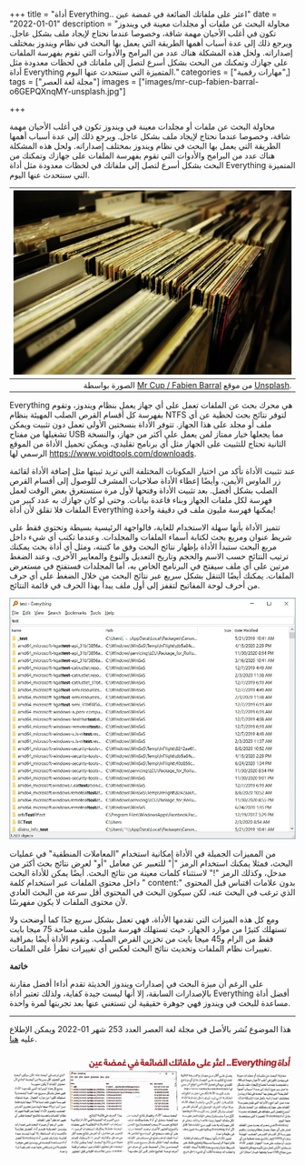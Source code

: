 +++
title = "أداة Everything.. اعثر على ملفاتك الضائعة في غمضة عين"
date = "2022-01-01"
description = "محاولة البحث عن ملفات أو مجلدات معينة في ويندوز تكون في أغلب اﻷحيان مهمة شاقة، وخصوصا عندما نحتاج لإيجاد ملف بشكل عاجل. ويرجع ذلك إلى عدة أسباب أهمها الطريقة التي يعمل بها البحث في نظام ويندوز بمختلف إصداراته. ولحل هذه المشكلة هناك عدد من البرامج واﻷدوات التي تقوم بفهرسة الملفات على جهازك وتمكنك من البحث بشكل أسرع لتصل إلى ملفاتك في لحظات معدودة مثل أداة Everything المتميزة التي سنتحدث عنها اليوم."
categories = ["مهارات رقمية",]
tags = ["مجلة لغة العصر"]
images = ["images/mr-cup-fabien-barral-o6GEPQXnqMY-unsplash.jpg"]

+++

محاولة البحث عن ملفات أو مجلدات معينة في ويندوز تكون في أغلب اﻷحيان مهمة شاقة، وخصوصا عندما نحتاج لإيجاد ملف بشكل عاجل. ويرجع ذلك إلى عدة أسباب أهمها الطريقة التي يعمل بها البحث في نظام ويندوز بمختلف إصداراته. ولحل هذه المشكلة هناك عدد من البرامج واﻷدوات التي تقوم بفهرسة الملفات على جهازك وتمكنك من البحث بشكل أسرع لتصل إلى ملفاتك في لحظات معدودة مثل أداة Everything المتميزة التي سنتحدث عنها اليوم.

| ![photo](images/mr-cup-fabien-barral-o6GEPQXnqMY-unsplash.jpg) |
| -----------------------------------------------------------: |
| الصورة بواسطة [Mr Cup / Fabien Barral](https://unsplash.com/@iammrcup?utm_source=unsplash&utm_medium=referral&utm_content=creditCopyText) من موقع [Unsplash](https://unsplash.com/s/photos/files?utm_source=unsplash&utm_medium=referral&utm_content=creditCopyText). |

Everything هي محرك بحث عن الملفات تعمل على أي جهاز يعمل بنظام ويندوز، وتقوم بفهرسة كل أقسام القرص الصلب المهيئة بنظام NTFS لتوفر نتائج بحث لحظية عن أي ملف أو مجلد على هذا الجهاز. تتوفر اﻷداة بنسختين اﻷولى تعمل دون تثبيت ويمكن تشغيلها من مفتاح USB مما يجعلها خيار ممتاز لمن يعمل على أكثر من جهاز، والنسخة الثانية تحتاج للتثبيت على الجهاز مثل أي برنامج تقليدي، ويمكن تحميل اﻷداة من الموقع الرسمي لها https://www.voidtools.com/downloads.  

عند تثبيت اﻷداة تأكد من اختيار المكونات المختلفة التي تريد ثبيتها مثل إضافة الأداة لقائمة زر الماوس اﻷيمن، وأيضًا إعطاء اﻷداة صلاحيات المشرف للوصول إلى أقسام القرص الصلب بشكل أفضل. بعد تثبيت اﻷداة وفتحها لأول مرة ستستغرق بعض الوقت لعمل فهرسة لكل ملفات الجهاز وبناء قاعدة بيانات. وحتى لو كان جهازك به عدد كبير من الملفات فلا تقلق لأن أداة Everything يمكنها فهرسة مليون ملف في دقيقة واحدة!  

تتميز اﻷداة بأنها سهلة الاستخدام للغاية، فالواجهة الرئيسية بسيطة وتحتوي فقط على شريط عنوان ومربع بحث لكتابة أسماء الملفات والمجلدات. وعندما تكتب أي شيء داخل مربع البحث ستبدأ اﻷداة بإظهار نتائج البحث وفق ما كتبته، ومثل أي أداة بحث يمكنك ترتيب النتائج حسب الاسم والحجم وتاريخ التعديل والنوع والمعايير اﻷخرى، وعند الضغط مرتين على أي ملف سيفتح في البرنامج الخاص به، أما المجلدات فستفتح في مستعرض الملفات. يمكنك أيضًا التنقل بشكل سريع عبر نتائج البحث من خلال الضغط على أي حرف من أحرف لوحة المفاتيح لتقفز إلى أول ملف يبدأ بهذا الحرف في قائمة النتائج.  

![img](images/1.png)

من المميزات الجميلة في اﻷداة إمكانية استخدام "المعاملات المنطقية" في عمليات البحث، فمثلا يمكنك استخدام الرمز "|" للتعبير عن معامل "أو" لعرض نتائج بحث أكثر من مدخل، وكذلك الرمز "!" لاستثناء كلمات معينة من نتائج البحث. أيضًا يمكن للأداة البحث داخل محتوى الملفات عبر استخدام كلمة " content:" بدون علامات اقتباس قبل المحتوى الذي ترغب في البحث عنه، لكن سيكون البحث في المحتوى أقل سرعة من البحث العادي ﻷن محتوى الملفات لا يكون مفهرسًا.  

ومع كل هذه الميزات التي تقدمها اﻷداة، فهي تعمل بشكل سريع جدًا كما أوضحت ولا تستهلك كثيرًا من موارد الجهاز، حيث تستهلك فهرسة مليون ملف مساحة 75 ميجا بايت فقط من الرام و45 ميجا بايت من تخزين القرص الصلب. وتقوم اﻷداة أيضًا بمراقبة تغييرات نظام الملفات وتحديث نتائج البحث لعكس أي تغييرات تطرأ على الملفات.  

**خاتمة**

على الرغم أن ميزة البحث في إصدارات ويندوز الحديثة تقدم أداءا أفضل مقارنة بالإصدارات السابقة، إلا أنها ليست جيدة كفاية، ولذلك تعتبر أداة Everything أفضل أداة مساعدة للبحث في ويندوز فهي جوهرة حقيقية لن تستغني عنها بعد تجربتها لمرة واحدة. 

---

هذا الموضوع نُشر باﻷصل في مجلة لغة العصر العدد 253 شهر 01-2022 ويمكن الإطلاع عليه [هنا](https://drive.google.com/file/d/1sG1Z8Uukgy41SQ1QoiFK27BM7iXO25MS/view?usp=sharing).

![img](images/253-3.png)
